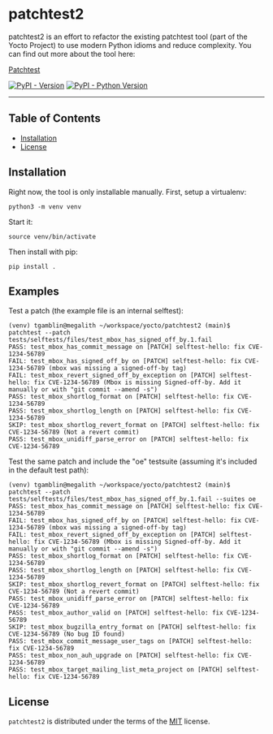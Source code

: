 # patchtest2

patchtest2 is an effort to refactor the existing patchtest tool (part of
the Yocto Project) to use modern Python idioms and reduce complexity.
You can find out more about the tool here:

[Patchtest](https://wiki.yoctoproject.org/wiki/Patchtest)

[![PyPI - Version](https://img.shields.io/pypi/v/patchtest2.svg)](https://pypi.org/project/patchtest2)
[![PyPI - Python Version](https://img.shields.io/pypi/pyversions/patchtest2.svg)](https://pypi.org/project/patchtest2)

-----

## Table of Contents

- [Installation](#installation)
- [License](#license)

## Installation

Right now, the tool is only installable manually. First, setup a
virtualenv:

```console
python3 -m venv venv
```

Start it:

```console
source venv/bin/activate
```

Then install with pip:

```console
pip install .
```

## Examples

Test a patch (the example file is an internal selftest):

```console
(venv) tgamblin@megalith ~/workspace/yocto/patchtest2 (main)$ patchtest --patch tests/selftests/files/test_mbox_has_signed_off_by.1.fail
PASS: test_mbox_has_commit_message on [PATCH] selftest-hello: fix CVE-1234-56789
FAIL: test_mbox_has_signed_off_by on [PATCH] selftest-hello: fix CVE-1234-56789 (mbox was missing a signed-off-by tag)
FAIL: test_mbox_revert_signed_off_by_exception on [PATCH] selftest-hello: fix CVE-1234-56789 (Mbox is missing Signed-off-by. Add it manually or with "git commit --amend -s")
PASS: test_mbox_shortlog_format on [PATCH] selftest-hello: fix CVE-1234-56789
PASS: test_mbox_shortlog_length on [PATCH] selftest-hello: fix CVE-1234-56789
SKIP: test_mbox_shortlog_revert_format on [PATCH] selftest-hello: fix CVE-1234-56789 (Not a revert commit)
PASS: test_mbox_unidiff_parse_error on [PATCH] selftest-hello: fix CVE-1234-56789
```

Test the same patch and include the "oe" testsuite (assuming it's included in
the default test path):

```console
(venv) tgamblin@megalith ~/workspace/yocto/patchtest2 (main)$ patchtest --patch tests/selftests/files/test_mbox_has_signed_off_by.1.fail --suites oe
PASS: test_mbox_has_commit_message on [PATCH] selftest-hello: fix CVE-1234-56789
FAIL: test_mbox_has_signed_off_by on [PATCH] selftest-hello: fix CVE-1234-56789 (mbox was missing a signed-off-by tag)
FAIL: test_mbox_revert_signed_off_by_exception on [PATCH] selftest-hello: fix CVE-1234-56789 (Mbox is missing Signed-off-by. Add it manually or with "git commit --amend -s")
PASS: test_mbox_shortlog_format on [PATCH] selftest-hello: fix CVE-1234-56789
PASS: test_mbox_shortlog_length on [PATCH] selftest-hello: fix CVE-1234-56789
SKIP: test_mbox_shortlog_revert_format on [PATCH] selftest-hello: fix CVE-1234-56789 (Not a revert commit)
PASS: test_mbox_unidiff_parse_error on [PATCH] selftest-hello: fix CVE-1234-56789
PASS: test_mbox_author_valid on [PATCH] selftest-hello: fix CVE-1234-56789
SKIP: test_mbox_bugzilla_entry_format on [PATCH] selftest-hello: fix CVE-1234-56789 (No bug ID found)
PASS: test_mbox_commit_message_user_tags on [PATCH] selftest-hello: fix CVE-1234-56789
PASS: test_mbox_non_auh_upgrade on [PATCH] selftest-hello: fix CVE-1234-56789
PASS: test_mbox_target_mailing_list_meta_project on [PATCH] selftest-hello: fix CVE-1234-56789
```

## License

`patchtest2` is distributed under the terms of the [MIT](https://spdx.org/licenses/MIT.html) license.

